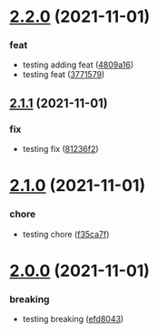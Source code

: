 # [2.2.0](https://github.com/eoludotun-harrys/foo/compare/v2.1.1...v2.2.0) (2021-11-01)


### feat

* testing adding feat ([4809a16](https://github.com/eoludotun-harrys/foo/commit/4809a16f18b5e8126664f5f1a06d6d19d7e4dae1))
* testing feat ([3771579](https://github.com/eoludotun-harrys/foo/commit/3771579754b3aa2cdf87a7c99eb24af819224368))

## [2.1.1](https://github.com/eoludotun-harrys/foo/compare/v2.1.0...v2.1.1) (2021-11-01)


### fix

* testing fix ([81236f2](https://github.com/eoludotun-harrys/foo/commit/81236f23e2cc835beceb4b750e3bcfb0fd2d47a4))

# [2.1.0](https://github.com/eoludotun-harrys/foo/compare/v2.0.0...v2.1.0) (2021-11-01)


### chore

* testing chore ([f35ca7f](https://github.com/eoludotun-harrys/foo/commit/f35ca7f52dafa0e70635f6965d45cd8c298be505))

# [2.0.0](https://github.com/eoludotun-harrys/foo/compare/v1.0.0...v2.0.0) (2021-11-01)


### breaking

* testing breaking ([efd8043](https://github.com/eoludotun-harrys/foo/commit/efd804309bae826b8597a05311853d4fa597507f))

